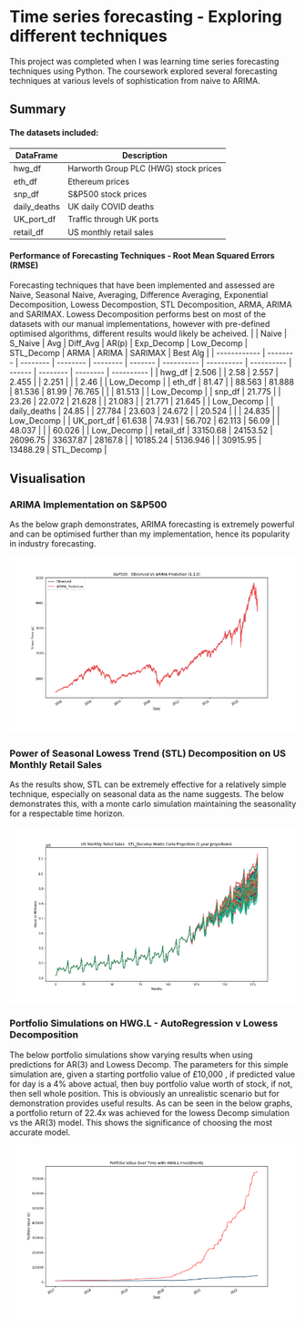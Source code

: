 
# Time series forecasting - Exploring different techniques

This project was completed when I was learning time series forecasting techniques using Python. The coursework explored several forecasting techniques at various levels of sophistication from naive to ARIMA.

## Summary

#### The datasets included:
| DataFrame    | Description  |
| -------- | -------- |
| hwg_df | Harworth Group PLC (HWG) stock prices |
| eth_df | Ethereum prices |
| snp_df | S&P500 stock prices |
| daily_deaths | UK daily COVID deaths |
| UK_port_df | Traffic through UK ports |
| retail_df | US monthly retail sales |


#### Performance of Forecasting Techniques - Root Mean Squared Errors (RMSE)
Forecasting techniques that have been implemented and assessed are Naive, Seasonal Naive, Averaging, Difference Averaging, Exponential Decomposition, Lowess Decompostion, STL Decomposition, ARMA, ARIMA and SARIMAX. Lowess Decomposition performs best on most of the datasets with our manual implementations, however with pre-defined optimised algorithms, different results would likely be acheived.
|              | Naive    | S_Naive  | Avg      | Diff_Avg | AR(p)   | Exp_Decomp | Low_Decomp | STL_Decomp | ARMA   | ARIMA    | SARIMAX  | Best Alg   |
| ------------ | -------- | -------- | -------- | -------- | ------- | ---------- | ---------- | ---------- | ------ | -------- | -------- | ---------- |
| hwg_df       | 2.506    |          | 2.58     | 2.557    | 2.455   |            | 2.251      |            |        | 2.46     |          | Low_Decomp |
| eth_df       | 81.47    |          | 88.563   | 81.888   | 81.536  | 81.99      | 76.765     |            |        | 81.513   |          | Low_Decomp |
| snp_df       | 21.775   |          | 23.26    | 22.072   | 21.628  |            | 21.083     |            | 21.771 | 21.645   |          | Low_Decomp |
| daily_deaths | 24.85    |          | 27.784   | 23.603   | 24.672  |            | 20.524     |            |        | 24.835   |          | Low_Decomp |
| UK_port_df   | 61.638   | 74.931   | 56.702   | 62.113   | 56.09   |            | 48.037     |            |        | 60.026   |          | Low_Decomp |
| retail_df    | 33150.68 | 24153.52 | 26096.75 | 33637.87 | 28167.8 |            | 10185.24   | 5136.946   |        | 30915.95 | 13488.29 | STL_Decomp |


## Visualisation
### ARIMA Implementation on S&P500
As the below graph demonstrates, ARIMA forecasting is extremely powerful and can be optimised further than my implementation, hence its popularity in industry forecasting.

![ARIMA S&P500](https://github.com/joemarron/time-series-forecasting/blob/main/SP500%20ARIMA%20Prediction.png)

### Power of Seasonal Lowess Trend (STL) Decomposition on US Monthly Retail Sales
As the results show, STL can be extremely effective for a relatively simple technique, especially on seasonal data as the name suggests. The below demonstrates this, with a monte carlo simulation maintaining the seasonality for a respectable time horizon.

![STL_US_Sales](https://github.com/joemarron/time-series-forecasting/blob/main/US%20Retail%20Sales%20STL%20Decomp%20Monte%20Carlo%20Simulation%20(5y).png)

### Portfolio Simulations on HWG.L - AutoRegression v Lowess Decomposition
The below portfolio simulations show varying results when using predictions for AR(3) and Lowess Decomp. The parameters for this simple simulation are, given a starting portfolio value of £10,000 , if predicted value for day is a 4% above actual, then buy portfolio value worth of stock, if not, then sell whole position. This is obviously an unrealistic scenario but for demonstration provides useful results. As can be seen in the below graphs, a portfolio return of 22.4x was achieved for the lowess Decomp simulation vs the AR(3) model. This shows the significance of choosing the most accurate model.

![AR_Sim](https://github.com/joemarron/time-series-forecasting/blob/main/Portfolio%20Simulation%20HWG%20-%20AR%20v%20Lowess%20Decomp.png)